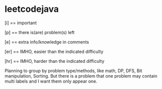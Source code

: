 # leetcodejava

[i] == important

[p] == there is(are) problem(s) left

[e] == extra info/knowledge in comments

[er] == IMHO, easier than the indicated difficulty

[hr] == IMHO, harder than the indicated difficulty

Planning to group by problem type/methods, like math, DP, DFS, Bit manipulation, Sorting.
But there is a problem that one problem may contain multi labels and I want them only appear one.
